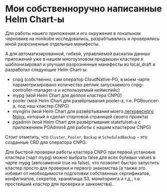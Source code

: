 # Мои собственноручно написанные Helm Chart-ы

Для работы нашего приложения и его окружения в локальном черновике на minikube исследовались, разрабтывались и проверялись мной разрозненные отдельные манифесты. 

А для автоматизированной, гибкой, управляемой раскатки данных приложений уже в нашем многоузловом продакшен кластере я шаблонизировал и улучшил разрозненные манифесты из local_draft и разработал следующие Helm Chart-ы: 

- cnpg (собственно, сам оператор CloudNative-PG, в моем чарте параметризировано количество реплик запускаемого cnpg-controller-manager-а и используемый неймспейс)
- mypg (мой Helm Chart для деплоя кластера CNPG)
- pooler (мой Helm Chart для развёртывания pooler-а, т.е. PGBouncer-а, под наш кластер CNPG)
- mynginx (мой Helm Chart для развёртывания моего [легковесного Nginx](https://hub.docker.com/r/kodmandvl/mynginx/tags), который я сделал стартовой страницей своего проекта) 
- pgadmin (мой Helm Chart для развёртывания statefulset-а с приложением PGAdmin4 для работы с нашим кластером CNPG)

Стоит отметить, что `Cluster`, `Pooler`, `Backup` и `ScheduledBackup` - это созданные CRD для оператора CNPG. 

Для быстрой проверки работы кластера CNPG при первой установке кластера (чарт mypg) можно выбрать false для всех булевых values в чарте mypg (автозаменой true на false), что позволит быстро запустить кластер просто для проверки и первого знакомства (а также это избавит от необходимости подготовки собственных сертификатов, конфигмапов, секретов, хранилища S3, мониторинга и т.д., т.е. простейший кластер для проверки и занкомства). 

